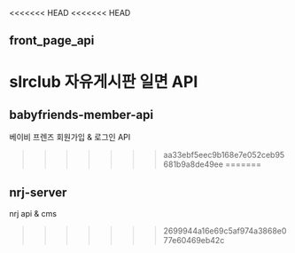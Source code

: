 <<<<<<< HEAD
<<<<<<< HEAD
## front_page_api

slrclub 자유게시판 일면 API
=======
## babyfriends-member-api

베이비 프렌즈 회원가입 & 로그인 API
>>>>>>> aa33ebf5eec9b168e7e052ceb95681b9a8de49ee
=======
## nrj-server

nrj api & cms
>>>>>>> 2699944a16e69c5af974a3868e077e60469eb42c

